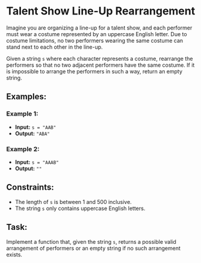 # Talent Show Line-Up Rearrangement

Imagine you are organizing a line-up for a talent show, and each performer must wear a costume represented by an uppercase English letter. Due to costume limitations, no two performers wearing the same costume can stand next to each other in the line-up.

Given a string `s` where each character represents a costume, rearrange the performers so that no two adjacent performers have the same costume. If it is impossible to arrange the performers in such a way, return an empty string.

## Examples:

### Example 1:
- **Input:** `s = "AAB"`
- **Output:** `"ABA"`

### Example 2:
- **Input:** `s = "AAAB"`
- **Output:** `""`

## Constraints:
- The length of `s` is between 1 and 500 inclusive.
- The string `s` only contains uppercase English letters.

## Task:

Implement a function that, given the string `s`, returns a possible valid arrangement of performers or an empty string if no such arrangement exists.
